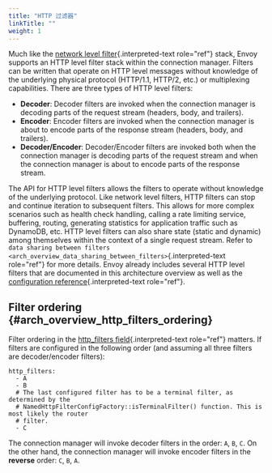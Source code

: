 ```yaml
---
title: "HTTP 过滤器"
linkTitle: ""
weight: 1
---
```


Much like the
[network level filter](arch_overview_network_filters){.interpreted-text
role="ref"} stack, Envoy supports an HTTP level filter stack within the
connection manager. Filters can be written that operate on HTTP level
messages without knowledge of the underlying physical protocol
(HTTP/1.1, HTTP/2, etc.) or multiplexing capabilities. There are three
types of HTTP level filters:

- **Decoder**: Decoder filters are invoked when the connection manager
  is decoding parts of the request stream (headers, body, and
  trailers).
- **Encoder**: Encoder filters are invoked when the connection manager
  is about to encode parts of the response stream (headers, body, and
  trailers).
- **Decoder/Encoder**: Decoder/Encoder filters are invoked both when
  the connection manager is decoding parts of the request stream and
  when the connection manager is about to encode parts of the response
  stream.

The API for HTTP level filters allows the filters to operate without
knowledge of the underlying protocol. Like network level filters, HTTP
filters can stop and continue iteration to subsequent filters. This
allows for more complex scenarios such as health check handling, calling
a rate limiting service, buffering, routing, generating statistics for
application traffic such as DynamoDB, etc. HTTP level filters can also
share state (static and dynamic) among themselves within the context of
a single request stream. Refer to `data sharing between filters <arch_overview_data_sharing_between_filters>`{.interpreted-text
role="ref"} for more details. Envoy already includes several HTTP level
filters that are documented in this architecture overview as well as the
[configuration reference](config_http_filters){.interpreted-text
role="ref"}.

## Filter ordering {#arch_overview_http_filters_ordering}

Filter ordering in the
[http_filters field](envoy_v3_api_field_extensions.filters.network.http_connection_manager.v3.HttpConnectionManager.http_filters){.interpreted-text
role="ref"} matters. If filters are configured in the following order
(and assuming all three filters are decoder/encoder filters):

```{.yaml}
http_filters:
  - A
  - B
  # The last configured filter has to be a terminal filter, as determined by the
  # NamedHttpFilterConfigFactory::isTerminalFilter() function. This is most likely the router
  # filter.
  - C
```

The connection manager will invoke decoder filters in the order: `A`,
`B`, `C`. On the other hand, the connection manager will invoke encoder
filters in the **reverse** order: `C`, `B`, `A`.

